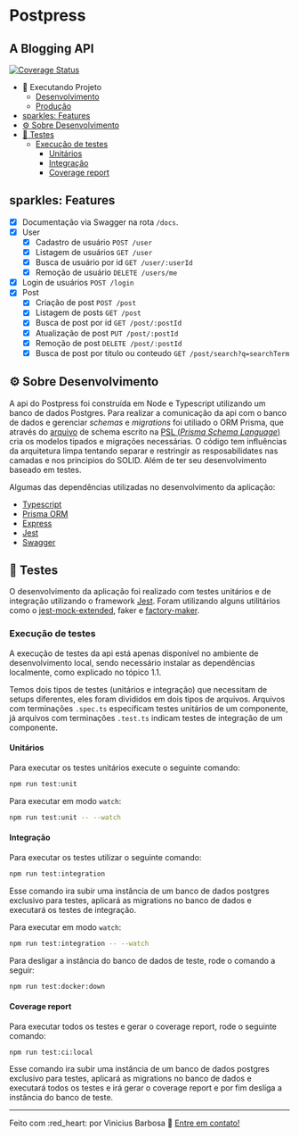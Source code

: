 # Postpress
## A Blogging API

[![Coverage Status](https://coveralls.io/repos/github/bmviniciuss/postpress/badge.svg?branch=main)](https://coveralls.io/github/bmviniciuss/postpress?branch=main)

- :toolbox: Executando Projeto
  - [Desenvolvimento](./docs/installation-dev.md)
  - [Produção](./docs/installation-prod.md)
- [sparkles: Features](#sparkles--features)
- [:gear: Sobre Desenvolvimento](#-gear--sobre-desenvolvimento)
- [:test_tube: Testes](#-test-tube--testes)
  - [Execução de testes](#execu--o-de-testes)
    - [Unitários](#unit-rios)
    - [Integração](#integra--o)
    - [Coverage report](#coverage-report)

## sparkles: Features
- [x] Documentação via Swagger na rota `/docs`.
- [x] User
  - [x] Cadastro de usuário `POST /user`
  - [x] Listagem de usuários `GET /user`
  - [x] Busca de usuário por id `GET /user/:userId`
  - [x] Remoção de usuário `DELETE /users/me`
- [x] Login de usuários `POST /login`
- [x] Post
  - [x] Criação de post `POST /post`
  - [x] Listagem de posts `GET /post`
  - [x] Busca de post por id `GET /post/:postId`
  - [x] Atualização de post `PUT /post/:postId`
  - [x] Remoção de post `DELETE /post/:postId`
  - [x] Busca de post por titulo ou conteudo `GET /post/search?q=searchTerm`

## :gear: Sobre Desenvolvimento
A api do Postpress foi construída em Node e Typescript utilizando um banco de dados Postgres.
Para realizar a comunicação da api com o banco de dados e gerenciar *schemas* e *migrations* foi utiliado o ORM Prisma, que através do [arquivo](./prisma/schema.prisma) de schema escrito na [PSL (*Prisma Schema Language*)](https://www.prisma.io/docs/concepts/components/prisma-schema) cria os modelos tipados e migrações necessárias. O código tem influências da arquitetura limpa tentando separar e restringir as resposabilidates nas camadas e nos principios do SOLID. Além de ter seu desenvolvimento baseado em testes.

Algumas das dependências utilizadas no desenvolvimento da aplicação:
- [Typescript](https://www.typescriptlang.org/)
- [Prisma ORM](https://www.prisma.io/)
- [Express](http://expressjs.com/)
- [Jest](https://jestjs.io/)
- [Swagger](https://swagger.io/)

## :test_tube: Testes
O desenvolvimento da aplicação foi realizado com testes unitários e de integração utilizando o framework [Jest](https://jestjs.io/).
Foram utilizando alguns utilitários como o [jest-mock-extended](https://www.npmjs.com/package/jest-mock-extended), faker e 
[factory-maker](https://www.npmjs.com/package/factory-maker).

### Execução de testes
A execução de testes da api está apenas disponível no ambiente de desenvolvimento local, sendo necessário instalar as dependências localmente, 
como explicado no tópico 1.1.

Temos dois tipos de testes (unitários e integração) que necessitam de setups diferentes, eles foram
divididos em dois tipos de arquivos. Arquivos com terminações `.spec.ts` especificam testes unitários de um componente,
já arquivos com terminações `.test.ts` indicam testes de integração de um componente.

#### Unitários
Para executar os testes unitários execute o seguinte comando:
```bash
npm run test:unit
```
Para executar em modo `watch`:
```bash
npm run test:unit -- --watch
```

#### Integração
Para executar os testes utilizar o seguinte comando:
```bash
npm run test:integration
```

Esse comando ira subir uma instância de um banco de dados postgres exclusivo para testes,
aplicará as migrations no banco de dados e executará os testes de integração.

Para executar em modo `watch`:
```bash
npm run test:integration -- --watch
```

Para desligar a instância do banco de dados de teste, rode o comando a seguir:
```bash
npm run test:docker:down
```

#### Coverage report
Para executar todos os testes e gerar o coverage report, rode o seguinte comando:
```bash
npm run test:ci:local
```
Esse comando ira subir uma instância de um banco de dados postgres exclusivo para testes,
aplicará as migrations no banco de dados e executará todos os testes e irá gerar o coverage report
e por fim desliga a instância do banco de teste.

---
Feito com :red_heart: por Vinicius Barbosa :wave: [Entre em contato!](https://www.linkedin.com/in/bmviniciuss/)




